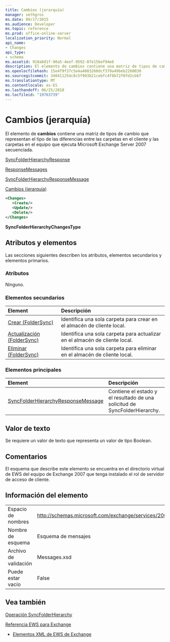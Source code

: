 ```yaml
---
title: Cambios (jerarquía)
manager: sethgros
ms.date: 09/17/2015
ms.audience: Developer
ms.topic: reference
ms.prod: office-online-server
localization_priority: Normal
api_name:
- Changes
api_type:
- schema
ms.assetid: 918a0d1f-90a5-4eef-9592-07e15bef94e6
description: El elemento de cambios contiene una matriz de tipos de cambio que representan el tipo de las diferencias entre las carpetas en el cliente y las carpetas en el equipo que ejecuta Microsoft Exchange Server 2007 secuenciada.
ms.openlocfilehash: 15e4f9f37c5e4a4083260dcf379a49beb2260030
ms.sourcegitcommit: 34041125dc8c5f993b21cebfc4f8b72f0fd2cb6f
ms.translationtype: MT
ms.contentlocale: es-ES
ms.lasthandoff: 06/25/2018
ms.locfileid: "19763739"
---
```

# <a name="changes-hierarchy"></a>Cambios (jerarquía)

El elemento de **cambios** contiene una matriz de tipos de cambio que representan el tipo de las diferencias entre las carpetas en el cliente y las carpetas en el equipo que ejecuta Microsoft Exchange Server 2007 secuenciada. 
  
[SyncFolderHierarchyResponse](syncfolderhierarchyresponse.md)
  
[ResponseMessages](responsemessages.md)
  
[SyncFolderHierarchyResponseMessage](syncfolderhierarchyresponsemessage.md)
  
[Cambios (jerarquía)](changes-hierarchy.md)
  
```xml
<Changes>
   <Create/>
   <Update/>
   <Delete/>
</Changes>
```

 **SyncFolderHierarchyChangesType**
## <a name="attributes-and-elements"></a>Atributos y elementos

Las secciones siguientes describen los atributos, elementos secundarios y elementos primarios.
  
### <a name="attributes"></a>Atributos

Ninguno.
  
### <a name="child-elements"></a>Elementos secundarios

|**Element**|**Descripción**|
|:-----|:-----|
|[Crear (FolderSync)](create-foldersync.md) <br/> |Identifica una sola carpeta para crear en el almacén de cliente local.  <br/> |
|[Actualización (FolderSync)](update-foldersync.md) <br/> |Identifica una sola carpeta para actualizar en el almacén de cliente local.  <br/> |
|[Eliminar (FolderSync)](delete-foldersync.md) <br/> |Identifica una sola carpeta para eliminar en el almacén de cliente local.  <br/> |
   
### <a name="parent-elements"></a>Elementos principales

|**Element**|**Descripción**|
|:-----|:-----|
|[SyncFolderHierarchyResponseMessage](syncfolderhierarchyresponsemessage.md) <br/> |Contiene el estado y el resultado de una solicitud de SyncFolderHierarchy.  <br/> |
   
## <a name="text-value"></a>Valor de texto

Se requiere un valor de texto que representa un valor de tipo Boolean.
  
## <a name="remarks"></a>Comentarios

El esquema que describe este elemento se encuentra en el directorio virtual de EWS del equipo de Exchange 2007 que tenga instalado el rol de servidor de acceso de cliente.
  
## <a name="element-information"></a>Información del elemento

|||
|:-----|:-----|
|Espacio de nombres  <br/> |http://schemas.microsoft.com/exchange/services/2006/messages  <br/> |
|Nombre de esquema  <br/> |Esquema de mensajes  <br/> |
|Archivo de validación  <br/> |Messages.xsd  <br/> |
|Puede estar vacío  <br/> |False  <br/> |
   
## <a name="see-also"></a>Vea también



[Operación SyncFolderHierarchy](syncfolderhierarchy-operation.md)


[Referencia EWS para Exchange](ews-reference-for-exchange.md)
  
- [Elementos XML de EWS de Exchange](ews-xml-elements-in-exchange.md)

